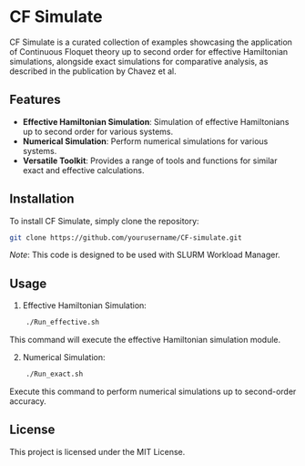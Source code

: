 # CF Simulate

CF Simulate is a curated collection of examples showcasing the application of Continuous Floquet theory up to second order for effective Hamiltonian simulations, alongside exact simulations for comparative analysis, as described in the publication by Chavez et al.

## Features

- **Effective Hamiltonian Simulation**: Simulation of effective Hamiltonians up to second order for various systems.
- **Numerical Simulation**: Perform numerical simulations for various systems.
- **Versatile Toolkit**: Provides a range of tools and functions for similar exact and effective calculations.

## Installation

To install CF Simulate, simply clone the repository:

```bash
git clone https://github.com/yourusername/CF-simulate.git
```
*Note*: This code is designed to be used with SLURM Workload Manager.

## Usage

1. Effective Hamiltonian Simulation:

```bash
    ./Run_effective.sh
```
This command will execute the effective Hamiltonian simulation module.

2. Numerical Simulation:

```bash
    ./Run_exact.sh
```
Execute this command to perform numerical simulations up to second-order accuracy.

<!--Documentation
For detailed instructions and documentation on how to use CF Simulate, please refer to the Documentation file.-->

<!--
## Contribution
Contributions are welcome! If you'd like to contribute to CF Simulate, please follow these steps:
    Fork the repository
    Create your feature branch (git checkout -b feature/YourFeature)
    Commit your changes (git commit -am 'Add some feature')
    Push to the branch (git push origin feature/YourFeature)
    Create a new Pull Request
-->

## License

This project is licensed under the MIT License.

<!-- ## Contact
For any inquiries or suggestions, please feel free to reach out to Your Name.

